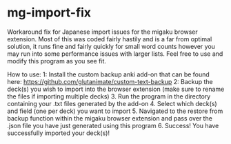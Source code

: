 # mg-import-fix
Workaround fix for Japanese import issues for the migaku browser extension.
Most of this was coded fairly hastily and is a far from optimal solution, it runs fine and fairly quickly for small word counts however you may run into some performance issues with larger lists.
Feel free to use and modify this program as you see fit.

How to use:
1:  Install the custom backup anki add-on that can be found here:
    https://github.com/glutanimate/custom-text-backup
2:  Backup the deck(s) you wish to import into the browser extension (make sure to rename the files if importing multiple decks)
3.  Run the program in the directory containing your .txt files generated by the add-on
4.  Select which deck(s) and field (one per deck) you want to import
5.  Navigated to the restore from backup function within the migaku browser extension and pass over the .json file you have just generated using this program
6.  Success! You have successfully imported your deck(s)!
